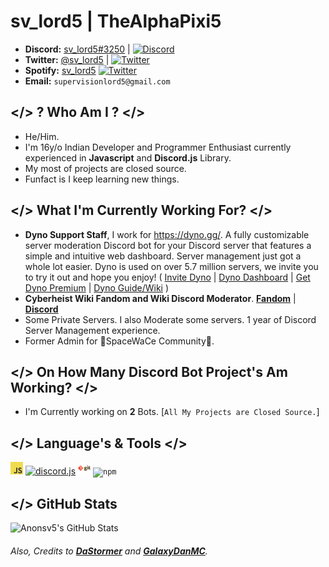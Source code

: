 # sv_lord5 | TheAlphaPixi5

- **Discord:** [sv_lord5#3250](https://discord.com/users/834888738919153684) |  [![Discord](https://img.shields.io/badge/Discord-5865F2?style=for-the-badge&logo=discord&logoColor=white)](https://discord.com/users/834888738919153684) 
- **Twitter:** [@sv_lord5](https://twitter.com/sv_lord5) | [![Twitter](https://img.shields.io/badge/Twitter-00ACEE?style=for-the-badge&logo=twitter&logoColor=white)](https://twitter.com/sv_lord5)
- **Spotify:** [sv_lord5](https://open.spotify.com/user/kxyloe5tvw4oczmbbe1fi7vcb) [![Twitter](https://img.shields.io/badge/Spotify-1DB954?style=for-the-spotify&logo=spotify&logoColor=white)](https://open.spotify.com/user/kxyloe5tvw4oczmbbe1fi7vcb)
- **Email:** `supervisionlord5@gmail.com`

## </> ? Who Am I ? </>
- He/Him. 
- I'm 16y/o Indian Developer and Programmer Enthusiast currently experienced in **Javascript** and **Discord.js** Library.
- My most of projects are closed source. 
- Funfact is I keep learning new things.

## </> What I'm Currently Working For? </>
- **Dyno Support Staff**, I work for https://dyno.gg/. A fully customizable server moderation Discord bot for your Discord server that features a simple and intuitive web dashboard. Server management just got a whole lot easier. Dyno is used on over 5.7 million servers, we invite you to try it out and hope you enjoy!
( [Invite Dyno](https://dyno.gg/invite) | [Dyno Dashboard](https://www.dyno.gg/) | [Get Dyno Premium](https://www.dyno.gg/premium) | [Dyno Guide/Wiki](https://wiki.dyno.gg/) )
- **Cyberheist Wiki Fandom and Wiki Discord Moderator**. **[Fandom](https://cyberheist.fandom.com/wiki/User:Svlord5)** | **[Discord](https://discord.gg/maSFWdPW7m)**
- Some Private Servers. I also Moderate some servers. 1 year of Discord Server Management experience. 
-  Former Admin for 🌟SpaceWaCe Community🌟.

## </> On How Many Discord Bot Project's Am Working? </>
- I'm Currently working on **2** Bots. [`All My Projects are Closed Source.`]

## </> Language's & Tools </>
<code><img height="20" src="https://raw.githubusercontent.com/github/explore/80688e429a7d4ef2fca1e82350fe8e3517d3494d/topics/javascript/javascript.png"></code>
<a href="https://discord.js.org"><img src="https://cdn.discordapp.com/attachments/740865034887888996/740865173065170994/logo-square.png" width="20" alt="discord.js" /></a>
<code><img height="20" src="https://raw.githubusercontent.com/github/explore/80688e429a7d4ef2fca1e82350fe8e3517d3494d/topics/git/git.png"></code>
<code><img alt="npm" src="https://img.shields.io/badge/-NPM-CB3837?style=flat-square&logo=npm&logoColor=white" /></code>

  
## </> GitHub Stats
![Anonsv5's GitHub Stats](https://github-readme-stats.vercel.app/api?username=Anonsv5&show_icons=true&theme=dracula&count_private=true&hide=prs,contribs,stars)
 
###### Also, Credits to **[DaStormer](https://github.com/DaStormer)** and **[GalaxyDanMC](https://github.com/GalaxyDanMC)**.
<!--
Made by [sv_lord5#5555](https://discord.com/users/834888738919153684) with help of [GalaxyDanMC#0001](https://discord.com/users/448857983309316096)
- **Website:** https://about.me/sv_lord5

## Discord Profile


[![Discord Presence](https://api.lanyard.rest/v1/users/834888738919153684)](https://discord.com/users/834888738919153684)
![Discord Profile](https://mydiscord.tolfix.com/?userId=834888738919153684)


-->
